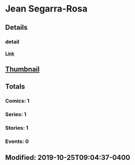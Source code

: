 # Jean  Segarra-Rosa 
## Details
### detail
#### [Link](http://marvel.com/comics/creators/13546/jean_segarra-rosa?utm_campaign=apiRef&utm_source=225578a89fc76f3d20fbffda5d17a88d)
## [Thumbnail](http://i.annihil.us/u/prod/marvel/i/mg/b/40/image_not_available.jpg)
## Totals
### Comics: 1
### Series: 1
### Stories: 1
### Events: 0
## Modified: 2019-10-25T09:04:37-0400